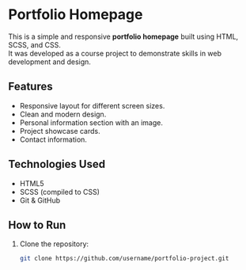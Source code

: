 # Portfolio Homepage

This is a simple and responsive **portfolio homepage** built using HTML, SCSS, and CSS.  
It was developed as a course project to demonstrate skills in web development and design.

## Features
- Responsive layout for different screen sizes.
- Clean and modern design.
- Personal information section with an image.
- Project showcase cards.
- Contact information.

## Technologies Used
- HTML5
- SCSS (compiled to CSS)
- Git & GitHub

## How to Run
1. Clone the repository:
   ```bash
   git clone https://github.com/username/portfolio-project.git
